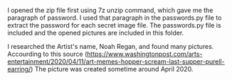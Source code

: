 I opened the zip file first using 7z unzip command, which gave me the paragraph of password. I used that paragraph in the passwords.py file to extract the password for each secret image file. The passwords.py file is included and the opened pictures are included in this folder. 

I researched the Artist's name, Noah Regan, and found many pictures. Accourding to this source (https://www.washingtonpost.com/arts-entertainment/2020/04/11/art-memes-hopper-scream-last-supper-purell-earring/) The picture was created sometime around April 2020. 